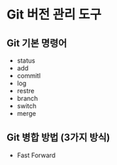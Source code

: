 # Git 버전 관리 도구
## Git 기본 명령어

- status
- add
- commitl
- log
- restre
- branch
- switch
- merge

## Git 병합 방법 (3가지 방식)
- Fast Forward